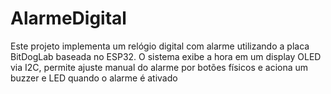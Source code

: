 # AlarmeDigital
Este projeto implementa um relógio digital com alarme utilizando a placa BitDogLab baseada no ESP32. O sistema exibe a hora em um display OLED via I2C, permite ajuste manual do alarme por botões físicos e aciona um buzzer e LED quando o alarme é ativado
